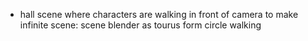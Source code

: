 - hall scene where characters are walking in front of camera
    to make infinite scene: scene blender as tourus form circle walking